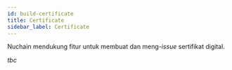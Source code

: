 ```yaml
---
id: build-certificate
title: Certificate
sidebar_label: Certificate
---
```


Nuchain mendukung fitur untuk membuat dan meng-_issue_ sertifikat digital.

_tbc_
